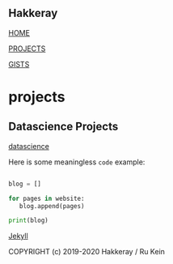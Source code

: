 ## Hakkeray


[HOME](http://hakkeray.com)


[PROJECTS](projects.md)


[GISTS](gists.md)


### 


# projects

## Datascience Projects
[datascience](projects/datascience.md)






Here is some meaningless `code` example:

```python

blog = []

for pages in website:
   blog.append(pages)

print(blog)   

```



[Jekyll](https://jekyllrb.com/)

COPYRIGHT (c) 2019-2020 Hakkeray / Ru Kein
